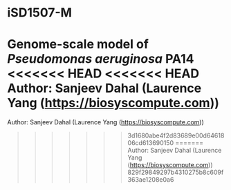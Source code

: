 # iSD1507-M
Genome-scale model of *Pseudomonas aeruginosa* PA14 <br/>
<<<<<<< HEAD
<<<<<<< HEAD
Author: Sanjeev Dahal (Laurence Yang (https://biosyscompute.com))
=======
Author: Sanjeev Dahal (Laurence Yang (https://biosyscompute.com))
>>>>>>> 3d1680abe4f2d83689e00d6461806cd613690150
=======
Author: Sanjeev Dahal (Laurence Yang (https://biosyscompute.com))
>>>>>>> 829f29849297b4310275b8c609f363ae1208e0a6

